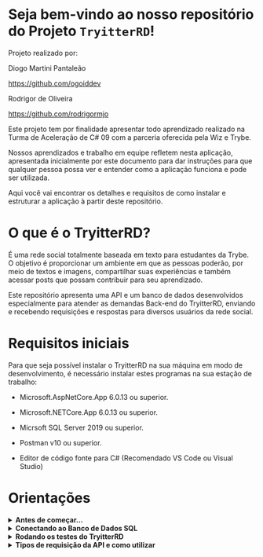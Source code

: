 # Seja bem-vindo ao nosso repositório do Projeto `TryitterRD`!


Projeto realizado por:


Diogo Martini Pantaleão

https://github.com/ogoiddev


Rodrigor de Oliveira

https://github.com/rodrigormjo


Este projeto tem por finalidade apresentar todo aprendizado realizado na Turma de Aceleração de C# 09 com a parceria oferecida pela Wiz e Trybe.


Nossos aprendizados e trabalho em equipe refletem nesta aplicação, apresentada inicialmente por este documento para dar instruções para que qualquer pessoa possa ver e entender como a aplicação funciona e pode ser utilizada.


Aqui você vai encontrar os detalhes e requisitos de como instalar e estruturar a aplicação à partir deste repositório.


# O que é o  TryitterRD?

É uma rede social totalmente baseada em texto para estudantes da Trybe. O objetivo é proporcionar um ambiente em que as pessoas poderão, por meio de textos e imagens, compartilhar suas experiências e também acessar posts que possam contribuir para seu aprendizado.

Este repositório apresenta uma API e um banco de dados desenvolvidos especialmente para atender as demandas Back-end do TryitterRD, enviando e recebendo requisições e respostas para diversos usuários da rede social.

# Requisitos iniciais


Para que seja possível instalar o TryitterRD na sua máquina em modo de desenvolvimento, é necessário instalar estes programas na sua estação de trabalho:


- Microsoft.AspNetCore.App 6.0.13 ou superior.

- Microsoft.NETCore.App 6.0.13 ou superior.

- Micrsoft SQL Server 2019 ou superior.

- Postman v10 ou superior.

- Editor de código fonte para C# (Recomendado VS Code ou Visual Studio)


# Orientações

<details>
  <summary><strong>Antes de começar...</strong></summary><br />

  1. Clone o repositório, use o comando:
  ```
  git clone git@github.com:ogoiddev/TryitterRD-Acc-CSharp-Deploy-Azure.git
  ```
  
  2. Entre na pasta do repositório que você acabou de clonar:
  ```
  cd TryitterRD-Acc-CSharp-Deploy-Azure
  ```  

  3. Instale as dependências, entre na pasta `src/` e execute o comando:
  ```
  dotnet restore
  ```
  
  Pronto o TryitterRD já está instalado à sua estação de trabalho! Agora só falta estabelecer a conexão com o banco de dados para começar a utilizar e testar.
  
</details>

<details>
  <summary><strong>Conectando ao Banco de Dados SQL</strong></summary><br/>

  Em construção...

</details>

<details>
  <summary><strong>Rodando os testes do TryitterRD</strong></summary><br/>
  
  ```
  dotnet test
  ```
  
</details>

<details>
  <summary><strong>Tipos de requisição da API e como utilizar</strong></summary><br />
  
  Em construção...
  
</details>

